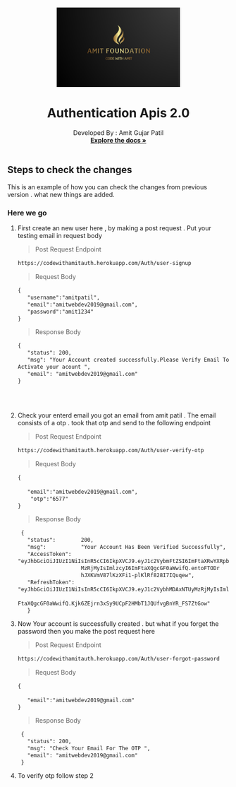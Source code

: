 


<br />
<p align="center">
  <a href="hhttps://amitfoundation.herokuapp.com/">
    <img src="brand.png" alt="Logo" width="280" height="180">
  </a>

  <h1 align="center">Authentication Apis 2.0</h1>

  <p align="center">
    Developed By : Amit Gujar Patil
    <br />
    <a href="https://github.com/othneildrew/Best-README-Template"><strong>Explore the docs »</strong></a>
    <br />
    <br />

  </p>
</p>



## Steps to check the changes

This is an example of how you can check the changes from previous version .
what new things are added.


### Here we go

1. First create an new user here , by making a post request . Put your testing email in request body 
  

    >Post Request Endpoint
     ```sh
     https://codewithamitauth.herokuapp.com/Auth/user-signup
     ```

   
     >Request Body


       {
          "username":"amitpatil",
          "email":"amitwebdev2019@gmail.com",
          "password":"amit1234"
       }

      
      
     >Response Body


       {
          "status": 200,
          "msg": "Your Account created successfully.Please Verify Email To Activate your acount ",
          "email": "amitwebdev2019@gmail.com"
       }
   
   
   
   <br/><br/>

2. Check your enterd email you got an email from amit patil . The email consists of a otp . took that otp and send to the following endpoint
      >Post Request Endpoint
   ```sh
   https://codewithamitauth.herokuapp.com/Auth/user-verify-otp
   ```


   >Request Body


       {
        
          "email":"amitwebdev2019@gmail.com",
           "otp":"6577"
       }



    >Response Body

        {
          "status":        200,
          "msg":           "Your Account Has Been Verified Successfully",
          "AccessToken":   "eyJhbGciOiJIUzI1NiIsInR5cCI6IkpXVCJ9.eyJ1c2VybmFtZSI6ImFtaXRwYXRpbCIs   
                           MzRjMyIsImlzcyI6ImFtaXQgcGF0aWwifQ.entoFTODr
                           hJXKVmV87lKzXFi1-plKlRf828I7IQuqew",
          "RefreshToken":  "eyJhbGciOiJIUzI1NiIsInR5cCI6IkpXVCJ9.eyJ1c2VybhMDAxNTUyMzRjMyIsImlzcyI6Im
                           FtaXQgcGF0aWwifQ.Kjk6ZEjrn3xSy9UCpF2HMbT1JQUfvgBnYR_FS7ZtGow"
          }

   
   
   
3. Now Your account is successfully created . but what if you forget the password then you make the post request here 
      >Post Request Endpoint
     ```sh
     https://codewithamitauth.herokuapp.com/Auth/user-forgot-password
     ```


   >Request Body


       {
        
          "email":"amitwebdev2019@gmail.com"
       }



   >Response Body

        {
          "status": 200,
          "msg": "Check Your Email For The OTP ",
          "email": "amitwebdev2019@gmail.com"
        }

   
4. To verify otp follow step 2 




